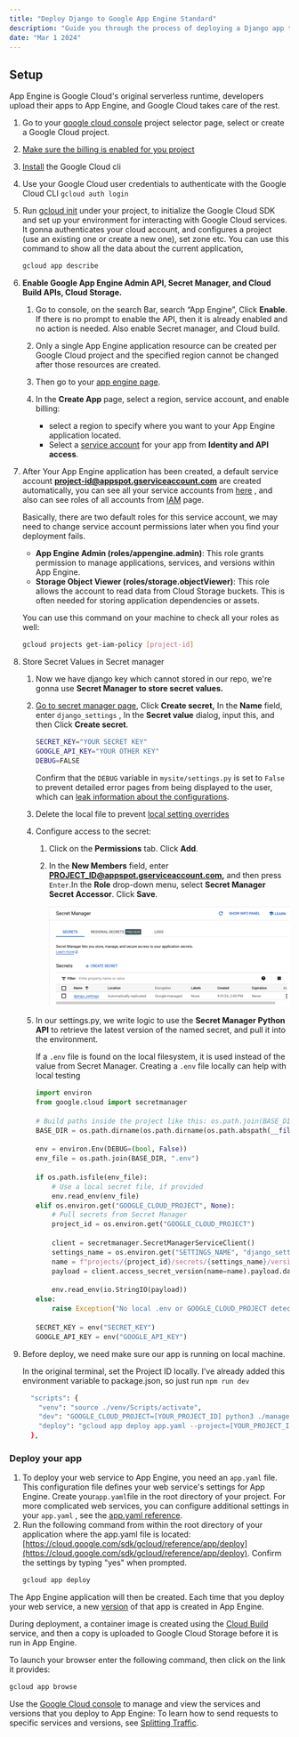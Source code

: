 ```yaml
---
title: "Deploy Django to Google App Engine Standard"
description: "Guide you through the process of deploying a Django app to Google App Engine"
date: "Mar 1 2024"
---
```

## Setup

App Engine is Google Cloud's original serverless runtime, developers upload their apps to App Engine, and Google Cloud takes care of the rest.

1. Go to your [google cloud console](https://console.cloud.google.com/projectselector2/home/dashboard?_ga=2.2137520.1099778687.1726449732-224993696.1657402990) project selector page, select or create a Google Cloud project.
2. [Make sure the billing is enabled for you project](https://cloud.google.com/billing/docs/how-to/verify-billing-enabled#confirm_billing_is_enabled_on_a_project)
3. [Install](https://cloud.google.com/sdk/docs/install) the Google Cloud cli
4. Use your Google Cloud user credentials to authenticate with the Google Cloud CLI `gcloud auth login`
5. Run [gcloud init](https://cloud.google.com/sdk/docs/initializing) under your project, to initialize the Google Cloud SDK and set up your environment for interacting with Google Cloud services. It gonna authenticates your cloud account, and configures a project (use an existing one or create a new one), set zone etc.
   You can use this command to show all the data about the current application,
    ```bash
    gcloud app describe 
    ```
6. **Enable Google App Engine Admin API, Secret Manager, and Cloud Build APIs, Cloud Storage.**
   1. Go to console, on the search Bar, search “App Engine”, Click **Enable**. If there is no prompt to enable the API, then it is already enabled and no action is needed. Also enable Secret manager, and Cloud build.

   2. Only a single App Engine application resource can be created per Google Cloud project and the specified region cannot be changed after those resources are created.

   3. Then go to your [app engine page](https://console.cloud.google.com/projectselector/appengine/create?st=true&_ga=2.48807590.1099778687.1726449732-224993696.1657402990). 

   4. In the **Create App** page, select a region, service account, and enable billing:

      - select a region to specify where you want to your App Engine application located.
      - Select a [service account](https://cloud.google.com/appengine/docs/flexible/configure-service-accounts) for your app from **Identity and API access**.
7. After Your App Engine application has been created, a default service account **project-id@appspot.gserviceaccount.com** are created automatically, you can see all your service accounts from [here](https://console.cloud.google.com/iam-admin/serviceaccounts?_ga=2.15340982.1099778687.1726449732-224993696.1657402990) , and also can see roles of all accounts from [IAM](https://console.cloud.google.com/iam-admin/) page.

   Basically, there are two default roles for this service account, we may need to change service account permissions later when you find your deployment fails.

    - **App Engine Admin (roles/appengine.admin)**: This role grants permission to manage applications, services, and versions within App Engine.
    - **Storage Object Viewer (roles/storage.objectViewer)**: This role allows the account to read data from Cloud Storage buckets. This is often needed for storing application dependencies or assets.

   You can use this command on your machine to check all your roles as well:

    ```bash
    gcloud projects get-iam-policy [project-id]
    ```
8. Store Secret Values in Secret manager
    1. Now we have django key which cannot stored in our repo, we're gonna use **Secret Manager to store secret values.**
    2. [Go to secret manager page](https://console.cloud.google.com/security/secret-manager?project=_&_ga=2.211988756.1099778687.1726449732-224993696.1657402990), Click **Create secret,**  In the **Name** field, enter `django_settings` , In the **Secret value** dialog, input this, and then Click **Create secret**.
        ```bash
        SECRET_KEY="YOUR SECRET KEY"
        GOOGLE_API_KEY="YOUR OTHER KEY"
        DEBUG=FALSE
        ```

       Confirm that the `DEBUG` variable in `mysite/settings.py` is set to `False` to prevent detailed error pages from being displayed to the user, which can [leak information about the configurations](https://docs.djangoproject.com/en/stable/howto/error-reporting/#error-reporting).

    3. Delete the local file to prevent [local setting overrides](https://cloud.google.com/python/django/appengine#local-secret-overrides)
    4. Configure access to the secret:
        1. Click on the **Permissions** tab. Click **Add**.
        2. In the **New Members** field, enter **PROJECT_ID@appspot.gserviceaccount.com,** and then press `Enter`.In the **Role** drop-down menu, select **Secret Manager Secret Accessor**. Click **Save**.

           ![secret_manager.png](secret_manager.png)

    5.  In our settings.py, we write logic to use the **Secret Manager Python API** to retrieve the latest version of the named secret, and pull it into the environment.

        If a `.env` file is found on the local filesystem, it is used instead of the value from Secret Manager. Creating a `.env` file locally can help with local testing

        ```python
        import environ
        from google.cloud import secretmanager
        
        # Build paths inside the project like this: os.path.join(BASE_DIR, ...)
        BASE_DIR = os.path.dirname(os.path.dirname(os.path.abspath(__file__)))
        
        env = environ.Env(DEBUG=(bool, False))
        env_file = os.path.join(BASE_DIR, ".env")
        
        if os.path.isfile(env_file):
            # Use a local secret file, if provided
            env.read_env(env_file)
        elif os.environ.get("GOOGLE_CLOUD_PROJECT", None):
            # Pull secrets from Secret Manager
            project_id = os.environ.get("GOOGLE_CLOUD_PROJECT")
        
            client = secretmanager.SecretManagerServiceClient()
            settings_name = os.environ.get("SETTINGS_NAME", "django_settings")
            name = f"projects/{project_id}/secrets/{settings_name}/versions/latest"
            payload = client.access_secret_version(name=name).payload.data.decode("UTF-8")
        
            env.read_env(io.StringIO(payload))
        else:
            raise Exception("No local .env or GOOGLE_CLOUD_PROJECT detected. No secrets found.")
        
        SECRET_KEY = env("SECRET_KEY")
        GOOGLE_API_KEY = env("GOOGLE_API_KEY")
        ```
9. Before deploy, we need make sure our app is running on local machine.

   In the original terminal, set the Project ID locally. I’ve already added this environment variable to package.json, so just run `npm run dev`

    ```bash
      "scripts": {
        "venv": "source ./venv/Scripts/activate",
        "dev": "GOOGLE_CLOUD_PROJECT=[YOUR_PROJECT_ID] python3 ./manage.py runserver",
        "deploy": "gcloud app deploy app.yaml --project=[YOUR_PROJECT_ID]"
      },
    ```

### Deploy your app

1. To deploy your web service to App Engine, you need an `app.yaml` file. This configuration file defines your web service's settings for App Engine.  Create your`app.yaml`file in the root directory of your project. For more complicated web services, you can configure additional settings in your `app.yaml` , see the [app.yaml reference](https://cloud.google.com/appengine/docs/standard/reference/app-yaml).
2. Run the following command from within the root directory of your application where the app.yaml file is located: [https://cloud.google.com/sdk/gcloud/reference/app/deploy](https://cloud.google.com/sdk/gcloud/reference/app/deploy).
   Confirm the settings by typing "yes" when prompted.
    ```bash
    gcloud app deploy
    ```

The App Engine application will then be created. Each time that you deploy your web service, a new [version](https://cloud.google.com/appengine/docs/an-overview-of-app-engine) of that app is created in App Engine.

During deployment, a container image is created using the [Cloud Build](https://cloud.google.com/container-builder/docs) service, and then a copy is uploaded to Google Cloud Storage before it is run in App Engine.

To launch your browser enter the following command, then click on the link it provides:

```bash
gcloud app browse
```

Use the [Google Cloud console](https://console.cloud.google.com/appengine/services?_ga=2.14785974.1099778687.1726449732-224993696.1657402990) to manage and view the services and versions that you deploy to App Engine:
To learn how to send requests to specific services and versions, see [Splitting Traffic](https://cloud.google.com/appengine/docs/standard/splitting-traffic).
